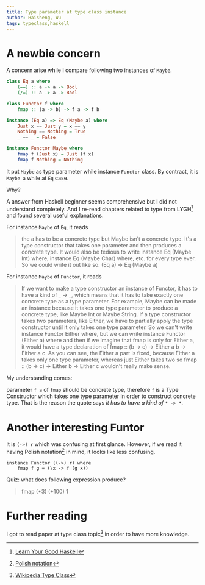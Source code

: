 ```yaml
---
title: Type parameter at type class instance
author: Haisheng, Wu
tags: typeclass,haskell
---
```


# A newbie concern

A concern arise while I compare following two instances of `Maybe`.

```haskell
class Eq a where
    (==) :: a -> a -> Bool
    (/=) :: a -> a -> Bool

class Functor f where
    fmap :: (a -> b) -> f a -> f b

instance (Eq a) => Eq (Maybe a) where
    Just x == Just y = x == y
    Nothing == Nothing = True
    _ == _ = False

instance Functor Maybe where
    fmap f (Just x) = Just (f x)
    fmap f Nothing = Nothing

```

It put `Maybe` as type parameter while instance `Functor` class.
By contract, it is `Maybe a` while at `Eq` case.

Why?

A answer from Haskell beginner seems comprehensive but I did not understand completely. And I re-read chapters related to type from LYGH[^lygh] and found several useful explanations.

For instance `Maybe` of `Eq`, it reads

> the a has to be a concrete type but Maybe isn't a concrete type. It's a type constructor that takes one parameter and then produces a concrete type.
> It would also be tedious to write instance Eq (Maybe Int) where, instance Eq (Maybe Char) where, etc. for every type ever. So we could write it out like so: (Eq a) => Eq (Maybe a)

For instance `Maybe` of `Functor`, it reads

> If we want to make a type constructor an instance of Functor, it has to have a kind of _ -> _, which means that it has to take exactly one concrete type as a type parameter. For example, Maybe can be made an instance because it takes one type parameter to produce a concrete type, like Maybe Int or Maybe String. If a type constructor takes two parameters, like Either, we have to partially apply the type constructor until it only takes one type parameter. So we can't write instance Functor Either where, but we can write instance Functor (Either a) where and then if we imagine that fmap is only for Either a, it would have a type declaration of fmap :: (b -> c) -> Either a b -> Either a c. As you can see, the Either a part is fixed, because Either a takes only one type parameter, whereas just Either takes two so fmap :: (b -> c) -> Either b -> Either c wouldn't really make sense.

My understanding comes:

parameter `f a` of `fmap` should be concrete type, therefore `f` is a Type Constructor which takes one type parameter in order to construct concrete type. That is the reason the quote says _it has to have a kind of_ `* -> *`.

# Another interesting Funtor

It is `(->) r` which was confusing at first glance. However, if we read it having Polish notation[^polish] in mind, it looks like less confusing.

```haskell~
instance Functor ((->) r) where
    fmap f g = (\x -> f (g x))
```

Quiz: what does following expression produce?

> fmap (\*3) (+100) 1

# Further reading

I got to read paper at type class topic[^typeclass] in order to have more knowledge.

[^lygh]: [Learn Your Good Haskell](http://learnyouahaskell.com)
[^typeclass]: [Wikipedia Type Class](http://en.wikipedia.org/wiki/Type_class)
[^polish]: [Polish notation](http://en.wikipedia.org/wiki/Polish_notation)
